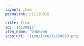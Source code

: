 ```yaml
---
layout: item
permalink: /11120015

title: Item
id: '11120015'
item_name: 'Unknown'
icon_url: 'item/icon/11150023.png'
---
```

